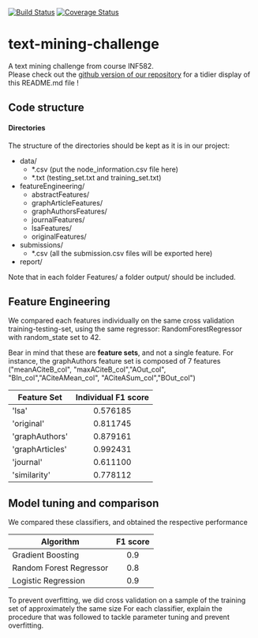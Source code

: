 [![Build Status](https://travis-ci.org/Edouard360/text-mining-challenge.svg?branch=master)](https://travis-ci.org/Edouard360/text-mining-challenge)
[![Coverage Status](https://coveralls.io/repos/github/Edouard360/text-mining-challenge/badge.svg?branch=master)](https://coveralls.io/github/Edouard360/text-mining-challenge?branch=master)

# text-mining-challenge
A text mining challenge from course INF582.  
Please check out the [github version of our repository][link] for a tidier display of this README.md file !

[link]: <https://github.com/Edouard360/text-mining-challenge>

## Code structure 

#### Directories
The structure of the directories should be kept as it is in our project:

 - data/
 	- *.csv (put the node_information.csv file here)
 	- *.txt (testing_set.txt and training_set.txt)
 - featureEngineering/
 	- abstractFeatures/
 	- graphArticleFeatures/
 	- graphAuthorsFeatures/
 	- journalFeatures/
 	- lsaFeatures/
 	- originalFeatures/
 - submissions/
    - *.csv (all the submission.csv files will be exported here)
 - report/
 
Note that in each folder Features/ a folder output/ should be included.

## Feature Engineering

We compared each features individually on the same cross validation training-testing-set, 
using the same regressor: RandomForestRegressor with random_state set to 42. 

Bear in mind that these are **feature sets**, and not a single feature. For instance, the graphAuthors feature set is composed of
7 features ("meanACiteB_col", "maxACiteB_col","AOut_col", "BIn_col","ACiteAMean_col", "ACiteASum_col","BOut_col")


|Feature Set|Individual F1 score|
|---|:---:|
|'lsa' |0.576185|
|'original' |0.811745|
|'graphAuthors' |0.879161|
|'graphArticles' |0.992431|
|'journal' |0.611100|
|'similarity' |0.778112|

## Model tuning and comparison 
 
We compared these classifiers, and obtained the respective performance

|Algorithm|F1 score|
|---|:---:|
|Gradient Boosting|0.9|
|Random Forest Regressor|0.8|
|Logistic Regression|0.9|

To prevent overfitting, we did cross validation on a sample of the training set of approximately the same size
For each classifier, explain the procedure that was followed to tackle parameter tuning and prevent overfitting.
